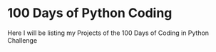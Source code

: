 # 100 Days of Python Coding
Here I will be listing my Projects of the 100 Days of Coding in Python Challenge
